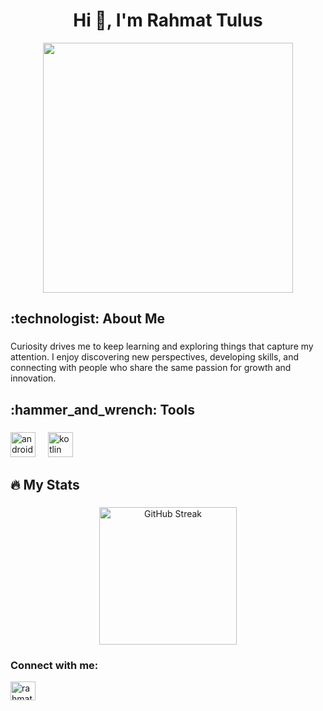 <h1 align="center">Hi 👋, I'm Rahmat Tulus</h1>

<div align="center">
  <img height="400" src="https://i.pinimg.com/originals/44/c7/c1/44c7c1f3fbd68b2151c37af5f08198f1.gif"  />
</div>

###

<h2 align="left">:technologist:  About Me</h2>

###

<p align="left">Curiosity drives me to keep learning and exploring things that capture my attention. I enjoy discovering new perspectives, developing skills, and connecting with people who share the same passion for growth and innovation.</p>

###

<h2 align="left">:hammer_and_wrench: Tools</h2>

###

<div align="left">
  <img src="https://cdn.jsdelivr.net/gh/devicons/devicon/icons/php/php-original.svg" height="40" alt="androidstudio logo"  />
  <img width="12" />
  <img src="https://cdn.jsdelivr.net/gh/devicons/devicon/icons/java/java-original.svg" height="40" alt="kotlin logo"  />
  <img width="12" />
</div>

###

<h2 align="left">🔥   My Stats</h2>

###

<div align="center">
  <a src="https://git.io/streak-stats"><img src="https://streak-stats.demolab.com?user=rahmattulus&theme=dark&hide_border=true&border_radius=12&short_numbers=true&date_format=j%20M%5B%20Y%5D" alt="GitHub Streak" height="220" alt="streak graph"  />
</div>

###
<h3 align="left">Connect with me:</h3>
<p align="left">
<a href="https://instagram.com/rahmattullus" target="blank"><img align="center" src="https://raw.githubusercontent.com/rahuldkjain/github-profile-readme-generator/master/src/images/icons/Social/instagram.svg" alt="rahmattullus" height="30" width="40" /></a>
</p>

